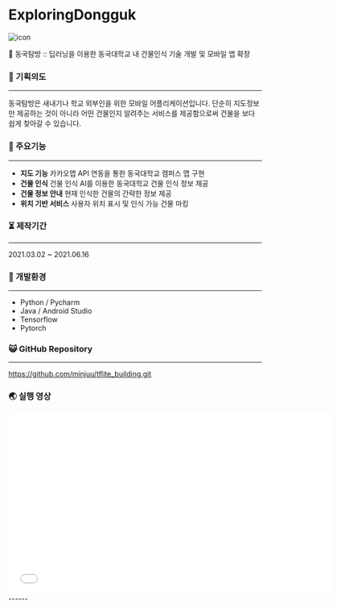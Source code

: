 # ExploringDongguk

![icon](https://user-images.githubusercontent.com/57933061/122952166-cf485780-d3b8-11eb-99f8-d0a3d6456923.png)

🌃 동국탐방 :: 딥러닝을 이용한 동국대학교 내 건물인식 기술 개발 및 모바일 앱 확장


### 📄 기획의도

------


동국탐방은 새내기나 학교 외부인을 위한 모바일 어플리케이션입니다. 단순히 지도정보만 제공하는 것이 아니라 어떤 건물인지 알려주는 서비스를 제공함으로써 건물을 보다 쉽게 찾아갈 수 있습니다.





### 🌷 주요기능

------

- **지도 기능** 
  카카오맵 API 연동을 통한 동국대학교 캠퍼스 맵 구현
- **건물 인식** 
  건물 인식 AI를 이용한 동국대학교 건물 인식 정보 제공
- **건물 정보 안내** 
  현재 인식한 건물의 간략한 정보 제공
- **위치 기반 서비스** 
  사용자 위치 표시 및 인식 가능 건물 마킹


### ⏳ 제작기간

------

2021.03.02 ~ 2021.06.16




### 💫 개발환경

------

- Python / Pycharm
- Java / Android Studio
- Tensorflow
- Pytorch



### 😺 GitHub Repository

------

https://github.com/minjuu/tflite_building.git



### 🌏 실행 영상

<iframe width="640" height="360" src="(https://www.youtube.com/watch?v=EqErHPd4NzU" frameborder="0" gesture="media" allowfullscreen=""></iframe>
------


